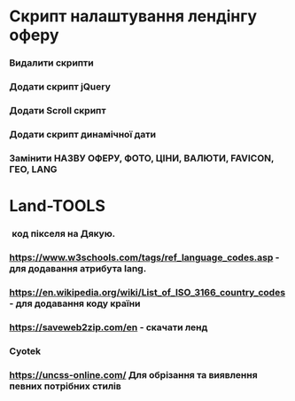 # Скрипт налаштування лендінгу оферу

### Видалити скрипти
### Додати скрипт jQuery
### Додати Scroll скрипт 
### Додати скрипт динамічної дати 
### Замінити     НАЗВУ ОФЕРУ,     ФОТО,     ЦІНИ,   ВАЛЮТИ,    FAVICON,     ГЕО,    LANG


# Land-TOOLS

### <img height="1" width="1" src="https://www.facebook.com/tr?id=<?=$_GET['pixel'];?>&ev=Lead&noscript=1" />    код пікселя на Дякую.


### https://www.w3schools.com/tags/ref_language_codes.asp  - для додавання атрибута lang.
### https://en.wikipedia.org/wiki/List_of_ISO_3166_country_codes  - для додавання коду країни


###  https://saveweb2zip.com/en  -  скачати ленд
### Cyotek


###  https://uncss-online.com/      Для обрізання та виявлення певних потрібних стилів
